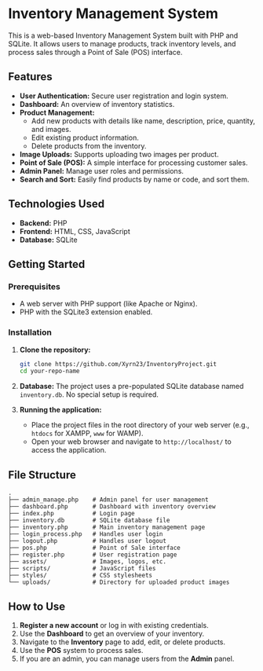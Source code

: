 # Inventory Management System

This is a web-based Inventory Management System built with PHP and SQLite. It allows users to manage products, track inventory levels, and process sales through a Point of Sale (POS) interface.

## Features

*   **User Authentication:** Secure user registration and login system.
*   **Dashboard:** An overview of inventory statistics.
*   **Product Management:**
    *   Add new products with details like name, description, price, quantity, and images.
    *   Edit existing product information.
    *   Delete products from the inventory.
*   **Image Uploads:** Supports uploading two images per product.
*   **Point of Sale (POS):** A simple interface for processing customer sales.
*   **Admin Panel:** Manage user roles and permissions.
*   **Search and Sort:** Easily find products by name or code, and sort them.

## Technologies Used

*   **Backend:** PHP
*   **Frontend:** HTML, CSS, JavaScript
*   **Database:** SQLite

## Getting Started

### Prerequisites

*   A web server with PHP support (like Apache or Nginx).
*   PHP with the SQLite3 extension enabled.

### Installation

1.  **Clone the repository:**
    ```bash
    git clone https://github.com/Xyrn23/InventoryProject.git
    cd your-repo-name
    ```

2.  **Database:**
    The project uses a pre-populated SQLite database named `inventory.db`. No special setup is required.

3.  **Running the application:**
    *   Place the project files in the root directory of your web server (e.g., `htdocs` for XAMPP, `www` for WAMP).
    *   Open your web browser and navigate to `http://localhost/` to access the application.

## File Structure

```
.
├── admin_manage.php    # Admin panel for user management
├── dashboard.php       # Dashboard with inventory overview
├── index.php           # Login page
├── inventory.db        # SQLite database file
├── inventory.php       # Main inventory management page
├── login_process.php   # Handles user login
├── logout.php          # Handles user logout
├── pos.php             # Point of Sale interface
├── register.php        # User registration page
├── assets/             # Images, logos, etc.
├── scripts/            # JavaScript files
├── styles/             # CSS stylesheets
└── uploads/            # Directory for uploaded product images
```

## How to Use

1.  **Register a new account** or log in with existing credentials.
2.  Use the **Dashboard** to get an overview of your inventory.
3.  Navigate to the **Inventory** page to add, edit, or delete products.
4.  Use the **POS** system to process sales.
5.  If you are an admin, you can manage users from the **Admin** panel.
